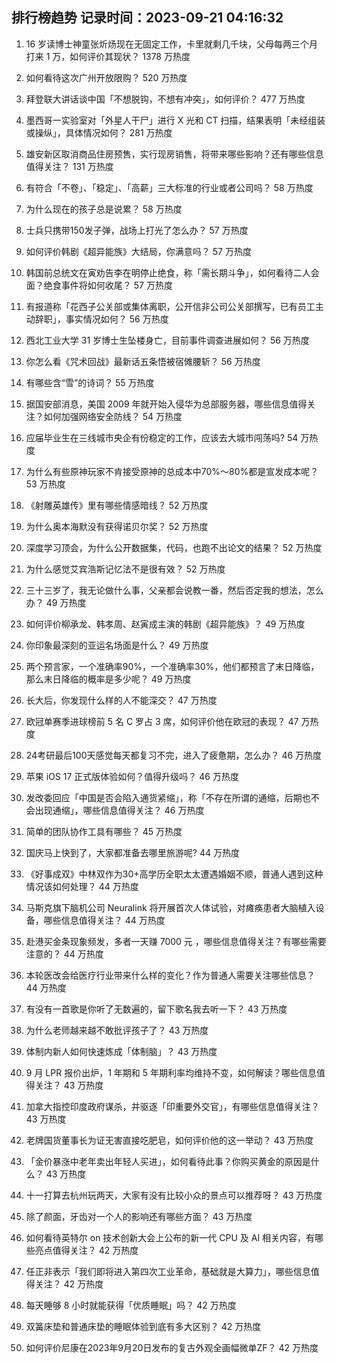 
## 排行榜趋势 记录时间：2023-09-21 04:16:32
  
  1. 16 岁读博士神童张炘炀现在无固定工作，卡里就剩几千块，父母每两三个月打来 1 万，如何评价其现状？ 1378 万热度
    
  2. 如何看待这次广州开放限购？ 520 万热度
    
  3. 拜登联大讲话谈中国「不想脱钩，不想有冲突」，如何评价？ 477 万热度
    
  4. 墨西哥一实验室对「外星人干尸」进行 X 光和 CT 扫描，结果表明「未经组装或操纵」，具体情况如何？ 281 万热度
    
  5. 雄安新区取消商品住房预售，实行现房销售，将带来哪些影响？还有哪些信息值得关注？ 131 万热度
    
  6. 有符合「不卷」、「稳定」、「高薪」三大标准的行业或者公司吗？ 58 万热度
    
  7. 为什么现在的孩子总是说累？ 58 万热度
    
  8. 士兵只携带150发子弹，战场上打光了怎么办？ 57 万热度
    
  9. 如何评价韩剧《超异能族》大结局，你满意吗？ 57 万热度
    
  10. 韩国前总统文在寅劝告李在明停止绝食，称「需长期斗争」，如何看待二人会面？绝食事件将如何收尾？ 57 万热度
    
  11. 有报道称「花西子公关部或集体离职，公开信非公司公关部撰写，已有员工主动辞职」，事实情况如何？ 56 万热度
    
  12. 西北工业大学 31 岁博士生坠楼身亡，目前事件调查进展如何？ 56 万热度
    
  13. 你怎么看《咒术回战》最新话五条悟被宿傩腰斩？ 56 万热度
    
  14. 有哪些含“雪”的诗词？ 55 万热度
    
  15. 据国安部消息，美国 2009 年就开始入侵华为总部服务器，哪些信息值得关注？如何加强网络安全防线？ 54 万热度
    
  16. 应届毕业生在三线城市央企有份稳定的工作，应该去大城市闯荡吗? 54 万热度
    
  17. 为什么有些原神玩家不肯接受原神的总成本中70%～80%都是宣发成本呢？ 53 万热度
    
  18. 《射雕英雄传》里有哪些情感暗线？ 52 万热度
    
  19. 为什么奥本海默没有获得诺贝尔奖？ 52 万热度
    
  20. 深度学习顶会，为什么公开数据集，代码，也跑不出论文的结果？ 52 万热度
    
  21. 为什么感觉艾宾浩斯记忆法不是很有效？ 52 万热度
    
  22. 三十三岁了，我无论做什么事，父亲都会说教一番，然后否定我的想法，怎么办？ 49 万热度
    
  23. 如何评价柳承龙、韩孝周、赵寅成主演的韩剧《超异能族》？ 49 万热度
    
  24. 你印象最深刻的亚运名场面是什么？ 49 万热度
    
  25. 两个预言家，一个准确率90%，一个准确率30%，他们都预言了末日降临，那么末日降临的概率是多少呢？ 49 万热度
    
  26. 长大后，你发现什么样的人不能深交？ 47 万热度
    
  27. 欧冠单赛季进球榜前 5 名 C 罗占 3 席，如何评价他在欧冠的表现？ 47 万热度
    
  28. 24考研最后100天感觉每天都复习不完，进入了疲惫期，怎么办？ 46 万热度
    
  29. 苹果 iOS 17 正式版体验如何？值得升级吗？ 46 万热度
    
  30. 发改委回应「中国是否会陷入通货紧缩」，称「不存在所谓的通缩，后期也不会出现通缩」，哪些信息值得关注？ 46 万热度
    
  31. 简单的团队协作工具有哪些？ 45 万热度
    
  32. 国庆马上快到了，大家都准备去哪里旅游呢? 44 万热度
    
  33. 《好事成双》中林双作为30+高学历全职太太遭遇婚姻不顺，普通人遇到这种情况该如何处理？ 44 万热度
    
  34. 马斯克旗下脑机公司 Neuralink 将开展首次人体试验，对瘫痪患者大脑植入设备，哪些信息值得关注？ 44 万热度
    
  35. 赴港买金条现象频发，多者一天赚 7000 元 ，哪些信息值得关注？有哪些需要注意的？ 44 万热度
    
  36. 本轮医改会给医疗行业带来什么样的变化？作为普通人需要关注哪些信息？ 44 万热度
    
  37. 有没有一首歌是你听了无数遍的，留下歌名我去听一下？ 43 万热度
    
  38. 为什么老师越来越不敢批评孩子了？ 43 万热度
    
  39. 体制内新人如何快速炼成「体制脑」？ 43 万热度
    
  40. 9 月 LPR 报价出炉，1 年期和 5 年期利率均维持不变，如何解读？哪些信息值得关注？ 43 万热度
    
  41. 加拿大指控印度政府谋杀，并驱逐「印重要外交官」，有哪些信息值得关注？ 43 万热度
    
  42. 老牌国货董事长为证无害直接吃肥皂，如何评价他的这一举动？ 43 万热度
    
  43. 「金价暴涨中老年卖出年轻人买进」，如何看待此事？你购买黄金的原因是什么？ 43 万热度
    
  44. 十一打算去杭州玩两天，大家有没有比较小众的景点可以推荐呀？ 43 万热度
    
  45. 除了颜面，牙齿对一个人的影响还有哪些方面？ 43 万热度
    
  46. 如何看待英特尔 on 技术创新大会上公布的新一代 CPU 及 AI 相关内容，有哪些亮点值得关注？ 42 万热度
    
  47. 任正非表示「我们即将进入第四次工业革命，基础就是大算力」，哪些信息值得关注？ 42 万热度
    
  48. 每天睡够 8 小时就能获得「优质睡眠」吗？ 42 万热度
    
  49. 双簧床垫和普通床垫的睡眠体验到底有多大区别？ 42 万热度
    
  50. 如何评价尼康在2023年9月20日发布的复古外观全画幅微单ZF？ 42 万热度
    